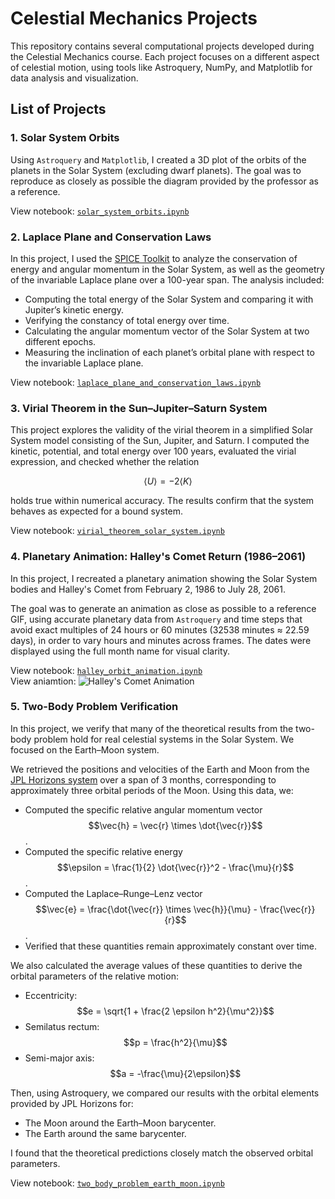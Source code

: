 # Celestial Mechanics Projects

This repository contains several computational projects developed during the Celestial Mechanics course. Each project focuses on a different aspect of celestial motion, using tools like Astroquery, NumPy, and Matplotlib for data analysis and visualization.

## List of Projects

### 1. Solar System Orbits

Using `Astroquery` and `Matplotlib`, I created a 3D plot of the orbits of the planets in the Solar System (excluding dwarf planets). The goal was to reproduce as closely as possible the diagram provided by the professor as a reference.

View notebook: [`solar_system_orbits.ipynb`](solar_system_orbits.ipynb)

### 2. Laplace Plane and Conservation Laws

In this project, I used the [SPICE Toolkit](https://naif.jpl.nasa.gov/naif/toolkit.html) to analyze the conservation of energy and angular momentum in the Solar System, as well as the geometry of the invariable Laplace plane over a 100-year span. The analysis included:
- Computing the total energy of the Solar System and comparing it with Jupiter’s kinetic energy.
- Verifying the constancy of total energy over time.
- Calculating the angular momentum vector of the Solar System at two different epochs.
- Measuring the inclination of each planet’s orbital plane with respect to the invariable Laplace plane.

View notebook: [`laplace_plane_and_conservation_laws.ipynb`](laplace_plane_and_conservation_laws.ipynb)

### 3. Virial Theorem in the Sun–Jupiter–Saturn System

This project explores the validity of the virial theorem in a simplified Solar System model consisting of the Sun, Jupiter, and Saturn. I computed the kinetic, potential, and total energy over 100 years, evaluated the virial expression, and checked whether the relation

$$
\langle U \rangle = -2 \langle K \rangle
$$

holds true within numerical accuracy. The results confirm that the system behaves as expected for a bound system.

View notebook: [`virial_theorem_solar_system.ipynb`](virial_theorem_solar_system.ipynb)

### 4. Planetary Animation: Halley's Comet Return (1986–2061)

In this project, I recreated a planetary animation showing the Solar System bodies and Halley's Comet from February 2, 1986 to July 28, 2061.

The goal was to generate an animation as close as possible to a reference GIF, using accurate planetary data from `Astroquery` and time steps that avoid exact multiples of 24 hours or 60 minutes (32538 minutes ≈ 22.59 days), in order to vary hours and minutes across frames. The dates were displayed using the full month name for visual clarity.

View notebook: [`halley_orbit_animation.ipynb`](halley_orbit_animation.ipynb)  
View aniamtion: ![Halley's Comet Animation](anim.gif)

### 5. Two-Body Problem Verification

In this project, we verify that many of the theoretical results from the two-body problem hold for real celestial systems in the Solar System. We focused on the Earth–Moon system.

We retrieved the positions and velocities of the Earth and Moon from the [JPL Horizons system](https://ssd.jpl.nasa.gov/horizons/) over a span of 3 months, corresponding to approximately three orbital periods of the Moon. Using this data, we:

- Computed the specific relative angular momentum vector $$\vec{h} = \vec{r} \times \dot{\vec{r}}$$.
- Computed the specific relative energy $$\epsilon = \frac{1}{2} \dot{\vec{r}}^2 - \frac{\mu}{r}$$.
- Computed the Laplace–Runge–Lenz vector $$\vec{e} = \frac{\dot{\vec{r}} \times \vec{h}}{\mu} - \frac{\vec{r}}{r}$$.
- Verified that these quantities remain approximately constant over time.

We also calculated the average values of these quantities to derive the orbital parameters of the relative motion:

- Eccentricity: $$e = \sqrt{1 + \frac{2 \epsilon h^2}{\mu^2}}$$
- Semilatus rectum: $$p = \frac{h^2}{\mu}$$
- Semi-major axis: $$a = -\frac{\mu}{2\epsilon}$$

Then, using Astroquery, we compared our results with the orbital elements provided by JPL Horizons for:

- The Moon around the Earth–Moon barycenter.
- The Earth around the same barycenter.

I found that the theoretical predictions closely match the observed orbital parameters.

View notebook: [`two_body_problem_earth_moon.ipynb`](two_body_problem_earth_moon.ipynb)

